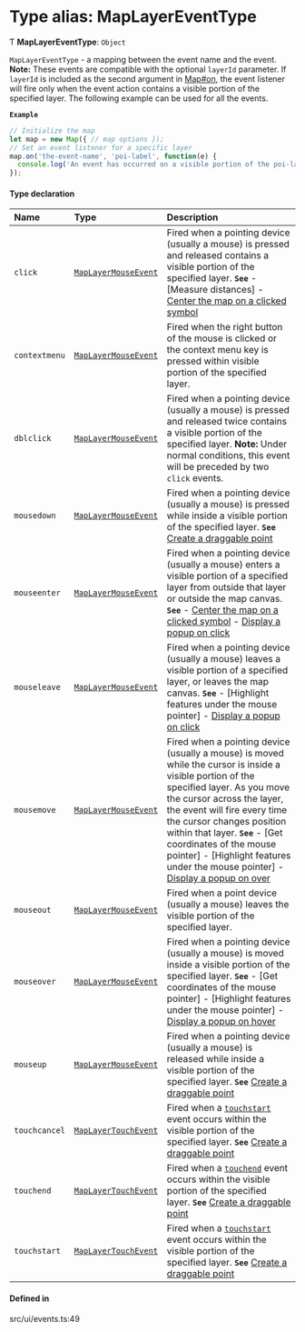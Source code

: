 # Type alias: MapLayerEventType

Ƭ **MapLayerEventType**: `Object`

`MapLayerEventType` - a mapping between the event name and the event.
**Note:** These events are compatible with the optional `layerId` parameter.
If `layerId` is included as the second argument in [Map#on](../classes/Map.md#on), the event listener will fire only when the
event action contains a visible portion of the specified layer.
The following example can be used for all the events.

**`Example`**

```ts
// Initialize the map
let map = new Map({ // map options });
// Set an event listener for a specific layer
map.on('the-event-name', 'poi-label', function(e) {
  console.log('An event has occurred on a visible portion of the poi-label layer');
});
```

#### Type declaration

| Name | Type | Description |
| :------ | :------ | :------ |
| `click` | [`MapLayerMouseEvent`](MapLayerMouseEvent.md) | Fired when a pointing device (usually a mouse) is pressed and released contains a visible portion of the specified layer. **`See`** - [Measure distances] - [Center the map on a clicked symbol](https://maps.vietmap.vn/docs/sdk-web-gl/marker/example-marker/cluster-marker/) |
| `contextmenu` | [`MapLayerMouseEvent`](MapLayerMouseEvent.md) | Fired when the right button of the mouse is clicked or the context menu key is pressed within visible portion of the specified layer. |
| `dblclick` | [`MapLayerMouseEvent`](MapLayerMouseEvent.md) | Fired when a pointing device (usually a mouse) is pressed and released twice contains a visible portion of the specified layer. **Note:** Under normal conditions, this event will be preceded by two `click` events. |
| `mousedown` | [`MapLayerMouseEvent`](MapLayerMouseEvent.md) | Fired when a pointing device (usually a mouse) is pressed while inside a visible portion of the specified layer. **`See`** [Create a draggable point](https://maps.vietmap.vn/docs/sdk-web-gl/marker/example-marker/draggable-marker/) |
| `mouseenter` | [`MapLayerMouseEvent`](MapLayerMouseEvent.md) | Fired when a pointing device (usually a mouse) enters a visible portion of a specified layer from outside that layer or outside the map canvas. **`See`** - [Center the map on a clicked symbol](https://maps.vietmap.vn/docs/sdk-web-gl/marker/example-marker/cluster-marker/) - [Display a popup on click](https://maps.vietmap.vn/docs/sdk-web-gl/popup/example-popup/popup-marker/) |
| `mouseleave` | [`MapLayerMouseEvent`](MapLayerMouseEvent.md) | Fired when a pointing device (usually a mouse) leaves a visible portion of a specified layer, or leaves the map canvas. **`See`** - [Highlight features under the mouse pointer] - [Display a popup on click](https://maps.vietmap.vn/docs/sdk-web-gl/popup/example-popup/popup-marker/) |
| `mousemove` | [`MapLayerMouseEvent`](MapLayerMouseEvent.md) | Fired when a pointing device (usually a mouse) is moved while the cursor is inside a visible portion of the specified layer. As you move the cursor across the layer, the event will fire every time the cursor changes position within that layer. **`See`** - [Get coordinates of the mouse pointer] - [Highlight features under the mouse pointer] - [Display a popup on over](https://maps.vietmap.vn/docs/sdk-web-gl/popup/example-popup/popup-hover/) |
| `mouseout` | [`MapLayerMouseEvent`](MapLayerMouseEvent.md) | Fired when a point device (usually a mouse) leaves the visible portion of the specified layer. |
| `mouseover` | [`MapLayerMouseEvent`](MapLayerMouseEvent.md) | Fired when a pointing device (usually a mouse) is moved inside a visible portion of the specified layer. **`See`** - [Get coordinates of the mouse pointer] - [Highlight features under the mouse pointer] - [Display a popup on hover](https://maps.vietmap.vn/docs/sdk-web-gl/popup/example-popup/popup-hover/) |
| `mouseup` | [`MapLayerMouseEvent`](MapLayerMouseEvent.md) | Fired when a pointing device (usually a mouse) is released while inside a visible portion of the specified layer. **`See`** [Create a draggable point](https://maps.vietmap.vn/docs/sdk-web-gl/marker/example-marker/draggable-marker/) |
| `touchcancel` | [`MapLayerTouchEvent`](MapLayerTouchEvent.md) | Fired when a [`touchstart`](https://developer.mozilla.org/en-US/docs/Web/Events/touchstart) event occurs within the visible portion of the specified layer. **`See`** [Create a draggable point](https://maps.vietmap.vn/docs/sdk-web-gl/marker/example-marker/draggable-marker/) |
| `touchend` | [`MapLayerTouchEvent`](MapLayerTouchEvent.md) | Fired when a [`touchend`](https://developer.mozilla.org/en-US/docs/Web/Events/touchend) event occurs within the visible portion of the specified layer. **`See`** [Create a draggable point](https://maps.vietmap.vn/docs/sdk-web-gl/marker/example-marker/draggable-marker/) |
| `touchstart` | [`MapLayerTouchEvent`](MapLayerTouchEvent.md) | Fired when a [`touchstart`](https://developer.mozilla.org/en-US/docs/Web/Events/touchstart) event occurs within the visible portion of the specified layer. **`See`** [Create a draggable point](https://maps.vietmap.vn/docs/sdk-web-gl/marker/example-marker/draggable-marker/) |

#### Defined in

src/ui/events.ts:49
